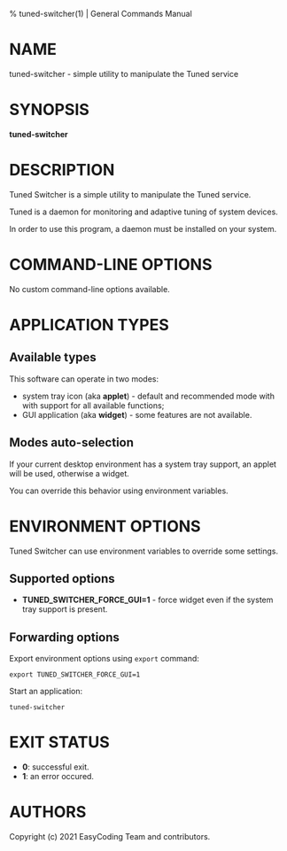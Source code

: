 % tuned-switcher(1) | General Commands Manual

# NAME

tuned-switcher - simple utility to manipulate the Tuned service

# SYNOPSIS

**tuned-switcher**

# DESCRIPTION

Tuned Switcher is a simple utility to manipulate the Tuned service.

Tuned is a daemon for monitoring and adaptive tuning of system devices.

In order to use this program, a daemon must be installed on your system.

# COMMAND-LINE OPTIONS

No custom command-line options available.

# APPLICATION TYPES

## Available types

This software can operate in two modes:

  * system tray icon (aka **applet**) - default and recommended mode with with support for all available functions;
  * GUI application (aka **widget**) - some features are not available.

## Modes auto-selection

If your current desktop environment has a system tray support, an applet will be used, otherwise a widget.

You can override this behavior using environment variables.

# ENVIRONMENT OPTIONS

Tuned Switcher can use environment variables to override some settings.

## Supported options

  * **TUNED_SWITCHER_FORCE_GUI=1** - force widget even if the system tray support is present.

## Forwarding options

Export environment options using `export` command:

```
export TUNED_SWITCHER_FORCE_GUI=1
```

Start an application:

```
tuned-switcher
```

# EXIT STATUS

  * **0**: successful exit.
  * **1**: an error occured.

# AUTHORS

Copyright (c) 2021 EasyCoding Team and contributors.
